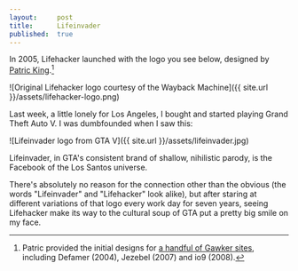 ```yaml
---
layout:     post
title:      Lifeinvader
published:  true
---
```


In 2005, Lifehacker launched with the logo you see below, designed by [Patric King](http://patricking.com/).[^Patric]

![Original Lifehacker logo courtesy of the Wayback Machine]({{ site.url }}/assets/lifehacker-logo.png)

Last week, a little lonely for Los Angeles, I bought and started playing Grand Theft Auto V. I was dumbfounded when I saw this:

![Lifeinvader logo from GTA V]({{ site.url }}/assets/lifeinvader.jpg)

Lifeinvader, in GTA's consistent brand of shallow, nihilistic parody, is the Facebook of the Los Santos universe. 

There's absolutely no reason for the connection other than the obvious (the words "Lifeinvader" and "Lifehacker" look alike), but after staring at different variations of that logo every work day for seven years, seeing Lifehacker make its way to the cultural soup of GTA put a pretty big smile on my face. 

[^Patric]: Patric provided the initial designs for [a handful of Gawker sites](http://houseofpretty.com/), including Defamer (2004), Jezebel (2007) and io9 (2008).
